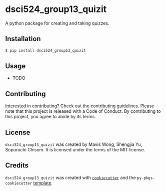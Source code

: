 # dsci524_group13_quizit

A python package for creating and taking quizzes.

## Installation

```bash
$ pip install dsci524_group13_quizit
```

## Usage

- TODO

## Contributing

Interested in contributing? Check out the contributing guidelines. Please note that this project is released with a Code of Conduct. By contributing to this project, you agree to abide by its terms.

## License

`dsci524_group13_quizit` was created by Mavis Wong, Shengjia Yu, Sopuruchi Chisom. It is licensed under the terms of the MIT license.

## Credits

`dsci524_group13_quizit` was created with [`cookiecutter`](https://cookiecutter.readthedocs.io/en/latest/) and the `py-pkgs-cookiecutter` [template](https://github.com/py-pkgs/py-pkgs-cookiecutter).
